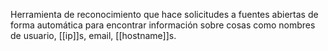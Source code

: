 Herramienta de reconocimiento que hace solicitudes a fuentes abiertas de forma automática para encontrar información sobre cosas como nombres de usuario, [[ip]]s, email, [[hostname]]s.